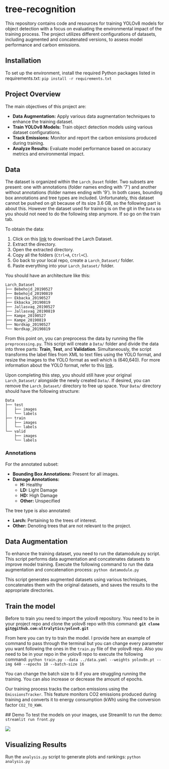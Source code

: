 # tree-recognition

This repository contains code and resources for training YOLOv8 models for object detection with a focus on evaluating the environmental impact of the training process. The project utilizes different configurations of datasets, including augmented and concatenated versions, to assess model performance and carbon emissions.

## Installation
To set up the environment, install the required Python packages listed in requirements.txt:
`pip install -r requirements.txt`

## Project Overview

The main objectives of this project are:
- **Data Augmentation:** Apply various data augmentation techniques to enhance the training dataset.
- **Train YOLOv8 Models:** Train object detection models using various dataset configurations.
- **Track Emissions:** Monitor and report the carbon emissions produced during training.
- **Analyze Results:** Evaluate model performance based on accuracy metrics and environmental impact.

## Data
The dataset is organized within the `Larch_Daset` folder. Two subsets are present: one with annotations (folder names ending with '7') and another without annotations (folder names ending with '9'). In both cases, bounding box annotations and tree types are included. Unfortunately, this dataset cannot be pushed on git because of its size 3.6 GB, so the following part is about this. However the dataset used for training is on the git in the `Data` so you should not need to do the following step anymore. If so go on the train tab.

To obtain the data:

1. Click on this [link](https://storage.googleapis.com/public-datasets-lila/larch-casebearer/Data_Set_Larch_Casebearer.zip) to download the Larch Dataset.
2. Extract the directory.
3. Open the extracted directory.
4. Copy all the folders (`Ctrl+A`, `Ctrl+C`).
5. Go back to your local repo, create a `Larch_Dataset/` folder.
6. Paste everything into your `Larch_Dataset/` folder.

You should have an architecture like this:
``` 
Larch_Dataset
├── Bebehojd_20190527
├── Bebehojd_20190819
├── Ekbacka_20190527
├── Ekbacka_20190819
├── Jallasvag_20190527
├── Jallasvag_20190819
├── Kampe_20190527
├── Kampe_20190819
├── Nordkap_20190527
└── Nordkap_20190819 
```

From this point on, you can preprocess the data by running the file `preprocessing.py`. This script will create a `Data/` folder and divide the data into three parts: **Train**, **Test**, and **Validation**. Simultaneously, the script transforms the label files from XML to text files using the YOLO format, and resize the images to the YOLO format as well which is (640,640). For more information about the YOLO format, refer to this [link](https://docs.ultralytics.com/yolov5/tutorials/train_custom_data/#21-create-datasetyaml).

Upon completing this step, you should still have your original `Larch_Dataset/` alongside the newly created `Data/`. If desired, you can remove the `Larch_Dataset/` directory to free up space. Your `Data/` directory should have the following structure:


```
Data
├── test
│   ├── images
│   └── labels
├── train
│   ├── images
│   └── labels
└── valid
    ├── images
    └── labels
```
### Annotations
For the annotated subset:
- **Bounding Box Annotations:** Present for all images.
- **Damage Annotations:**
  - **H:** Healthy
  - **LD:** Light Damage
  - **HD:** High Damage
  - **Other:** Unspecified

The tree type is also annotated:
- **Larch:** Pertaining to the trees of interest.
- **Other:** Denoting trees that are not relevant to the project.

## Data Augmentation
To enhance the training dataset, you need to run the datamodule.py script. This script performs data augmentation and concatenates datasets to improve model training. Execute the following command to run the data augmentation and concatenation process:
`python datamodule.py`

This script generates augmented datasets using various techniques, concatenates them with the original datasets, and saves the results to the appropriate directories.

## Train the model

Before to train you need to import the yolov8 repository. You need to be in your project repo and clone the yolov8 repo with this command:
**`git clone git@github.com:ultralytics/yolov8.git`**

From here you can try to train the model. I provide here an example of command to pass through the terminal but you can change every parameter you want following the ones in the `train.py` file of the yolov8 repo. Also you need to be in your repo in the yolov8 repo to execute the following command:
`python train.py --data ../data.yaml --weights yolov8n.pt --img 640 --epochs 10 --batch-size 16`

You can change the batch size to 8 if you are struggling running the training. You can also increase or decrease the amount of epochs.

Our training process tracks the carbon emissions using the `EmissionsTracker`. This feature monitors CO2 emissions produced during training and converts it to energy consumption (kWh) using the conversion factor `CO2_TO_KWH`.

## Demo
To test the models on your images, use Streamlit to run the demo:
`streamlit run front.py`

![](demo.gif)

## Visualizing Results

Run the `analysis.py` script to generate plots and rankings: 
`python analysis.py`